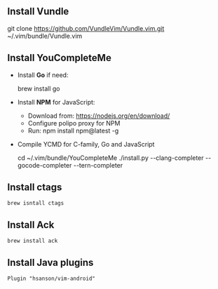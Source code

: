 ## Install Vundle

git clone https://github.com/VundleVim/Vundle.vim.git ~/.vim/bundle/Vundle.vim

## Install YouCompleteMe

* Install **Go** if need:

    brew install go

* Install **NPM** for JavaScript:
  - Download from: https://nodejs.org/en/download/
  - Configure polipo proxy for NPM
  - Run: npm install npm@latest -g

* Compile YCMD for C-family, Go and JavaScript

    cd ~/.vim/bundle/YouCompleteMe
    ./install.py --clang-completer --gocode-completer --tern-completer

## Install **ctags**

    brew isntall ctags

## Install **Ack**

    brew install ack

## Install Java plugins

    Plugin "hsanson/vim-android"


